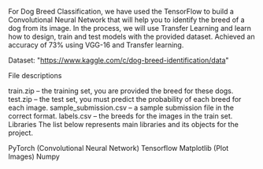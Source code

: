 
For Dog Breed Classification, we have used the TensorFlow to build a Convolutional Neural Network that will help you to identify the breed of a dog from its image. In the process, we will use Transfer Learning and learn how to design, train and test models with the provided dataset. Achieved an accuracy of 73% using VGG-16 and Transfer learning.

Dataset: "https://www.kaggle.com/c/dog-breed-identification/data"

File descriptions

train.zip – the training set, you are provided the breed for these dogs.
test.zip – the test set, you must predict the probability of each breed for each image.
sample_submission.csv – a sample submission file in the correct format.
labels.csv – the breeds for the images in the train set.
Libraries
The list below represents main libraries and its objects for the project.

PyTorch (Convolutional Neural Network)
Tensorflow
Matplotlib (Plot Images)
Numpy
